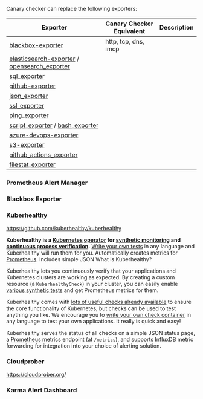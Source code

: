 Canary checker can replace the following exporters:

| Exporter                                                                                                                                                                              | Canary Checker Equivalent | Description |
| ------------------------------------------------------------------------------------------------------------------------------------------------------------------------------------- | ------------------------- | ----------- |
| [blackbox-exporter](https://github.com/prometheus/blackbox_exporter)                                                                                                                  | http, tcp, dns, imcp      |             |
| [elasticsearch-exporter](https://github.com/prometheus-community/elasticsearch_exporter/) / [opensearch_exporter](https://github.com/aiven/prometheus-exporter-plugin-for-opensearch) |                           |             |
| [sql_exporter](https://github.com/burningalchemist/sql_exporter)                                                                                                                      |                           |             |
| [github-exporter](https://github.com/githubexporter/github-exporter)                                                                                                                  |                           |             |
| [json_exporter](https://github.com/prometheus-community/json_exporter)                                                                                                                |                           |             |
| [ssl_exporter](https://github.com/ribbybibby/ssl_exporter)                                                                                                                            |                           |             |
| [ping_exporter](https://github.com/czerwonk/ping_exporter)                                                                                                                            |                           |             |
| [script_exporter](https://github.com/ricoberger/script_exporter) / [bash_exporter](https://github.com/gree-gorey/bash-exporter)                                                       |                           |             |
| [azure-devops-exporter](https://github.com/webdevops/azure-devops-exporter)                                                                                                           |                           |             |
| [s3-exporter](https://github.com/ribbybibby/s3_exporter)                                                                                                                              |                           |             |
| [github_actions_exporter](https://github.com/cpanato/github_actions_exporter)                                                                                                         |                           |             |
| [filestat_exporter](https://github.com/michael-doubez/filestat_exporter)                                                                                                              |                           |             |

### Prometheus Alert Manager

### Blackbox Exporter

### Kuberhealthy

https://github.com/kuberhealthy/kuberhealthy

**Kuberhealthy is a [Kubernetes](https://kubernetes.io/) [operator](https://kubernetes.io/docs/concepts/extend-kubernetes/operator/) for [synthetic monitoring](https://en.wikipedia.org/wiki/Synthetic_monitoring) and [continuous process verification](https://en.wikipedia.org/wiki/Continued_process_verification).** [Write your own tests](https://github.com/kuberhealthy/kuberhealthy/blob/master/docs/CHECK_CREATION) in any language and Kuberhealthy will run them for you. Automatically creates metrics for [Prometheus](https://prometheus.io/). Includes simple JSON What is Kuberhealthy?

Kuberhealthy lets you continuously verify that your applications and Kubernetes clusters are working as expected. By creating a custom resource (a `KuberhealthyCheck`) in your cluster, you can easily enable [various synthetic tests](https://github.com/kuberhealthy/kuberhealthy/blob/master/docs/CHECKS_REGISTRY) and get Prometheus metrics for them.

Kuberhealthy comes with [lots of useful checks already available](https://github.com/kuberhealthy/kuberhealthy/blob/master/docs/CHECKS_REGISTRY) to ensure the core functionality of Kubernetes, but checks can be used to test anything you like. We encourage you to [write your own check container](https://github.com/kuberhealthy/kuberhealthy/blob/master/docs/CHECK_CREATION) in any language to test your own applications. It really is quick and easy!

Kuberhealthy serves the status of all checks on a simple JSON status page, a [Prometheus](https://prometheus.io/) metrics endpoint (at `/metrics`), and supports InfluxDB metric forwarding for integration into your choice of alerting solution.

### Cloudprober

https://cloudprober.org/

### Karma Alert Dashboard

